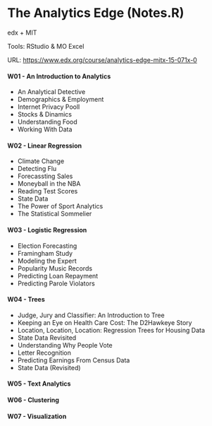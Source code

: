 # The Analytics Edge (Notes.R)

edx + MIT

Tools: RStudio & MO Excel

URL: https://www.edx.org/course/analytics-edge-mitx-15-071x-0


#### W01 - An Introduction to Analytics

- An Analytical Detective
- Demographics & Employment
- Internet Privacy Pooll
- Stocks & Dinamics
- Understanding Food
- Working With Data


#### W02 - Linear Regression

- Climate Change
- Detecting Flu
- Forecassting Sales
- Moneyball in the NBA
- Reading Test Scores
- State Data
- The Power of Sport Analytics
- The Statistical Sommelier


#### W03 - Logistic Regression

- Election Forecasting
- Framingham Study
- Modeling the Expert
- Popularity Music Records
- Predicting Loan Repayment
- Predicting Parole Violators


#### W04 - Trees

- Judge, Jury and Classifier: An Introduction to Tree
- Keeping an Eye on Health Care Cost: The D2Hawkeye Story
- Location, Location, Location: Regression Trees for Housing Data
- State Data Revisited
- Understanding Why People Vote
- Letter Recognition
- Predicting Earnings From Census Data
- State Data (Revisited)

#### W05 - Text Analytics


#### W06 - Clustering


#### W07 - Visualization


